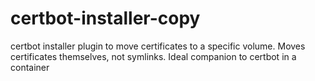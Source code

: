 # certbot-installer-copy
certbot installer plugin to move certificates to a specific volume. Moves certificates themselves, not symlinks. Ideal companion to certbot in a container
